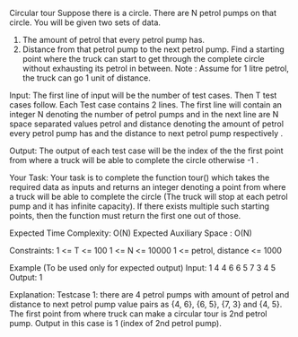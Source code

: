 Circular tour 
Suppose there is a circle. There are N petrol pumps on that circle. You will be given two sets of data.
1. The amount of petrol that every petrol pump has.
2. Distance from that petrol pump to the next petrol pump.
Find a starting point where the truck can start to get through the complete circle without exhausting its petrol in between.
Note :  Assume for 1 litre petrol, the truck can go 1 unit of distance.

Input:
The first line of input will be the number of test cases. Then T test cases follow. Each Test case contains 2 lines. The first line will contain an integer N denoting the number of petrol pumps and in the next line are N space separated values petrol and distance denoting the amount of petrol every petrol pump has and the distance to next petrol pump respectively .

Output:
The output of each test case will be the index of the the first point from where a truck will be able to complete the circle otherwise -1 .

Your Task:
Your task is to complete the function tour() which takes the required data as inputs and returns an integer denoting a point from where a truck will be able to complete the circle (The truck will stop at each petrol pump and it has infinite capacity). If there exists multiple such starting points, then the function must return the first one out of those.

Expected Time Complexity: O(N)
Expected Auxiliary Space : O(N)

Constraints:
1 <= T <= 100
1 <= N <= 10000
1 <= petrol, distance <= 1000

Example (To be used only for expected output)
Input:
1
4
4 6 6 5 7 3 4 5
Output:
1

Explanation:
Testcase 1: there are 4 petrol pumps with amount of petrol and distance to next petrol pump value pairs as {4, 6}, {6, 5}, {7, 3} and {4, 5}. The first point from where truck can make a circular tour is 2nd petrol pump. Output in this case is 1 (index of 2nd petrol pump).